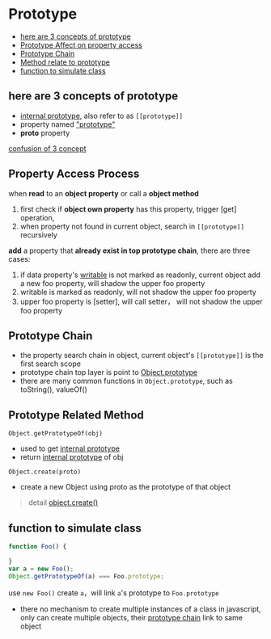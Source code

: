# Prototype

* [here are 3 concepts of prototype](#here-are-3-concepts-of-prototype)
* [Prototype Affect on property access](#prototype-affect-on-property-access)
* [Prototype Chain](#prototype-chain)
* [Method relate to prototype](#method-relate-to-prototype)
* [function to simulate class](#function-to-simulate-class)

## here are 3 concepts of prototype

- [internal prototype](javascript-three-prototype-concepts.md#internal-prototype), also refer to as `[[prototype]]`
- property named ["prototype"](javascript-three-prototype-concepts.md#prototype-property)
- __proto__ property

[confusion of 3 concept](javascript-three-prototype-concepts.md)

## Property Access Process

when **read** to an **object property** or call a **object method**

1. first check if **object own property** has this property, trigger [get] operation,
2. when property not found in current object, search in `[[prototype]]` recursively

**add** a property that **already exist in top prototype chain**, there are three cases:

1. if data property's [writable](javascript-property.md#property-descriptor) is not marked as readonly, current object add a new foo property, will shadow the upper foo property
2. writable is marked as readonly, will not shadow the upper foo property
3. upper foo property is [setter], will call setter， will not shadow the upper foo property

## Prototype Chain

- the property search chain in object, current object's `[[prototype]]` is the first search scope
- prototype chain top layer is point to [Object.prototype](javascript-object.md)
- there are many common functions in `Object.prototype`, such as toString(), valueOf()

## Prototype Related Method

`Object.getPrototypeOf(obj)`

- used to get [internal prototype](javascript-three-prototype-concepts.md#internal-prototype)
- return [internal prototype]() of obj

`Object.create(proto)`

- create a new Object using proto as the prototype of that object

> detail [object.create()](javascript-global-object.md#objectcreate)

## function to simulate class

```javascript
function Foo() {

}
var a = new Foo();
Object.getPrototypeOf(a) === Foo.prototype;
```

use `new Foo()` create `a`，will link `a`'s prototype to `Foo.prototype`

- there no mechanism to create multiple instances of a class in javascript, only can create multiple objects, their [prototype chain]() link to same object
